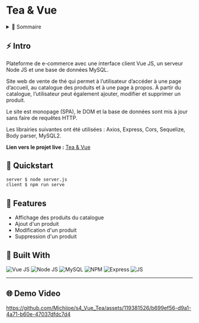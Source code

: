 # Tea & Vue

<!-- TABLE OF CONTENTS -->
<details>
  <summary>🏁 Sommaire</summary>
  <ol>
    <li><a href="#-intro">Intro</a></li>
    <li><a href="#-quickstart">Quickstart</a></li>
    <li><a href="#-features">Features</a></li>
    <li><a href="#-built-with">Built with</a></li>
    <li><a href="#-demo-video">Demo Video</a></li>
  </ol>
</details>

## ⚡ Intro

Plateforme de e-commerce avec une interface client Vue JS, un serveur Node JS et une base de données MySQL.

Site web de vente de thé qui permet à l’utilisateur d’accéder à une page d’accueil, au catalogue des produits et à une page à propos. À partir du catalogue, l’utilisateur peut également ajouter, modifier et supprimer un produit.

Le site est monopage (SPA), le DOM et la base de données sont mis à jour sans faire de requêtes HTTP.

Les librairies suivantes ont été utilisées : Axios, Express, Cors, Sequelize, Body parser, MySQL2.

**Lien vers le projet live :** [Tea & Vue](https://teavue.johannapenet.com/)

## 🚀 Quickstart

```bash
server $ node server.js
client $ npm run serve
```

## 🎯 Features

- Affichage des produits du catalogue
- Ajout d'un produit
- Modification d'un produit
- Suppression d'un produit

## 🤖 Built With
![Vue JS](https://img.shields.io/badge/Vue%20js-35495E?style=for-the-badge&logo=vuedotjs&logoColor=4FC08D)
![Node JS](https://img.shields.io/badge/Node%20js-339933?style=for-the-badge&logo=nodedotjs&logoColor=white)
![MySQL](https://img.shields.io/badge/MySQL-005C84?style=for-the-badge&logo=mysql&logoColor=white)
![NPM](https://img.shields.io/badge/npm-CB3837?style=for-the-badge&logo=npm&logoColor=white)
![Express](https://img.shields.io/badge/Express%20js-000000?style=for-the-badge&logo=express&logoColor=white)
![JS](https://img.shields.io/badge/JavaScript-323330?style=for-the-badge&logo=javascript&logoColor=F7DF1E)

---

## 🌐 Demo Video

https://github.com/Michijoe/s4_Vue_Tea/assets/119381526/b699ef56-d9a1-4a71-b60e-47037dfdc7d4


